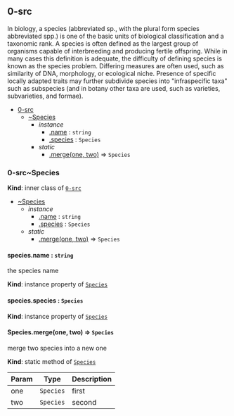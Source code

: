 <a name="module_0-src"></a>

## 0-src
In biology, a species (abbreviated sp., with the plural form species abbreviated spp.) is one of the basic units of biological classification and a taxonomic rank. A species is often defined as the largest group of organisms capable of interbreeding and producing fertile offspring. While in many cases this definition is adequate, the difficulty of defining species is known as the species problem. Differing measures are often used, such as similarity of DNA, morphology, or ecological niche. Presence of specific locally adapted traits may further subdivide species into "infraspecific taxa" such as subspecies (and in botany other taxa are used, such as varieties, subvarieties, and formae).


* [0-src](#module_0-src)
    * [~Species](#module_0-src..Species)
        * _instance_
            * [.name](#module_0-src..Species+name) : <code>string</code>
            * [.species](#module_0-src..Species+species) : <code>Species</code>
        * _static_
            * [.merge(one, two)](#module_0-src..Species.merge) ⇒ <code>Species</code>

<a name="module_0-src..Species"></a>

### 0-src~Species
**Kind**: inner class of [<code>0-src</code>](#module_0-src)  

* [~Species](#module_0-src..Species)
    * _instance_
        * [.name](#module_0-src..Species+name) : <code>string</code>
        * [.species](#module_0-src..Species+species) : <code>Species</code>
    * _static_
        * [.merge(one, two)](#module_0-src..Species.merge) ⇒ <code>Species</code>

<a name="module_0-src..Species+name"></a>

#### species.name : <code>string</code>
the species name

**Kind**: instance property of [<code>Species</code>](#module_0-src..Species)  
<a name="module_0-src..Species+species"></a>

#### species.species : <code>Species</code>
**Kind**: instance property of [<code>Species</code>](#module_0-src..Species)  
<a name="module_0-src..Species.merge"></a>

#### Species.merge(one, two) ⇒ <code>Species</code>
merge two species into a new one

**Kind**: static method of [<code>Species</code>](#module_0-src..Species)  

| Param | Type | Description |
| --- | --- | --- |
| one | <code>Species</code> | first |
| two | <code>Species</code> | second |

